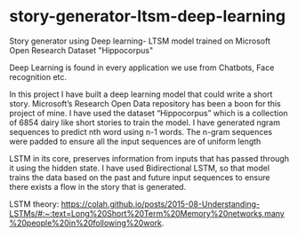 # story-generator-ltsm-deep-learning
Story generator using Deep learning- LTSM model trained on Microsoft Open Research Dataset "Hippocorpus"

Deep Learning is found in every application we use from Chatbots, Face recognition etc. 

In this project I have built a deep learning model that could write a short story. Microsoft’s Research Open Data repository has been a boon for this project of mine. 
I have used the dataset “Hippocorpus” which is a collection of 6854 dairy like short stories to train the model. I have generated ngram sequences to 
predict nth word using n-1 words. The n-gram sequences were padded to ensure all the input sequences are of uniform length

LSTM in its core, preserves information from inputs that has passed through it using the hidden state. I have used Bidirectional LSTM, so that model trains the 
data based on the past and future input sequences to ensure there exists a flow in the story that is generated. 

LSTM theory: https://colah.github.io/posts/2015-08-Understanding-LSTMs/#:~:text=Long%20Short%20Term%20Memory%20networks,many%20people%20in%20following%20work.


